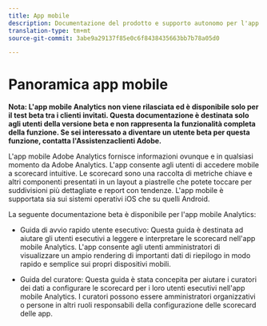 ```yaml
---
title: App mobile
description: Documentazione del prodotto e supporto autonomo per l'app mobile Adobe Analytics
translation-type: tm+mt
source-git-commit: 3abe9a29137f85e0c6f8438435663bb7b78a05d0

---
```



# Panoramica app mobile

**Nota: L'app mobile Analytics non viene rilasciata ed è disponibile solo per il test beta tra i clienti invitati. Questa documentazione è destinata solo agli utenti della versione beta e non rappresenta la funzionalità completa della funzione. Se sei interessato a diventare un utente beta per questa funzione, contatta l'Assistenza[](https://helpx.adobe.com/contact/enterprise-support.ec.html)clienti Adobe.**

L'app mobile Adobe Analytics fornisce informazioni ovunque e in qualsiasi momento da Adobe Analytics.  L'app consente agli utenti di accedere mobile a scorecard intuitive. Le scorecard sono una raccolta di metriche chiave e altri componenti presentati in un layout a piastrelle che potete toccare per suddivisioni più dettagliate e report con tendenze. L'app mobile è supportata sia sui sistemi operativi iOS che su quelli Android.

La seguente documentazione beta è disponibile per l'app mobile Analytics:

* Guida di avvio rapido utente esecutivo: Questa guida è destinata ad aiutare gli utenti esecutivi a leggere e interpretare le scorecard nell'app mobile Analytics. L'app consente agli utenti amministratori di visualizzare un ampio rendering di importanti dati di riepilogo in modo rapido e semplice sui propri dispositivi mobili.

* Guida del curatore: Questa guida è stata concepita per aiutare i curatori dei dati a configurare le scorecard per i loro utenti esecutivi nell'app mobile Analytics. I curatori possono essere amministratori organizzativi o persone in altri ruoli responsabili della configurazione delle scorecard delle app.
